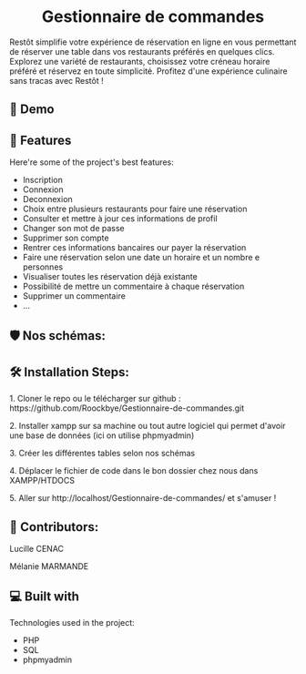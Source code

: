 <h1 align="center" id="title">Gestionnaire de commandes</h1>


<p id="description">Restôt simplifie votre expérience de réservation en ligne en vous permettant de réserver une table dans vos restaurants préférés en quelques clics. Explorez une variété de restaurants, choisissez votre créneau horaire préféré et réservez en toute simplicité. Profitez d'une expérience culinaire sans tracas avec Restôt !</p>

<h2>🚀 Demo</h2>
  
<h2>🧐 Features</h2>

Here're some of the project's best features:

*   Inscription
*   Connexion
*   Deconnexion
*   Choix entre plusieurs restaurants pour faire une réservation
*   Consulter et mettre à jour ces informations de profil
*   Changer son mot de passe
*   Supprimer son compte
*   Rentrer ces informations bancaires our payer la réservation
*   Faire une réservation selon une date un horaire et un nombre e personnes
*   Visualiser toutes les réservation déjà existante
*   Possibilité de mettre un commentaire à chaque réservation
*   Supprimer un commentaire
*   ...

<h2>🛡️ Nos schémas:</h2>

<h2>🛠️ Installation Steps:</h2>


<p>1. Cloner le repo ou le télécharger sur github : https://github.com/Roockbye/Gestionnaire-de-commandes.git</p>

<p>2. Installer xampp sur sa machine ou tout autre logiciel qui permet d'avoir une base de données (ici on utilise phpmyadmin)</p>

<p>3. Créer les différentes tables selon nos schémas</p>

<p>4. Déplacer le fichier de code dans le bon dossier chez nous dans XAMPP/HTDOCS</p>

<p>5. Aller sur http://localhost/Gestionnaire-de-commandes/ et s'amuser !</p>

<h2>🍰 Contributors:</h2>

<p>Lucille CENAC</p>
Mélanie MARMANDE
  
  
<h2>💻 Built with</h2>

Technologies used in the project:

*   PHP
*   SQL
*   phpmyadmin